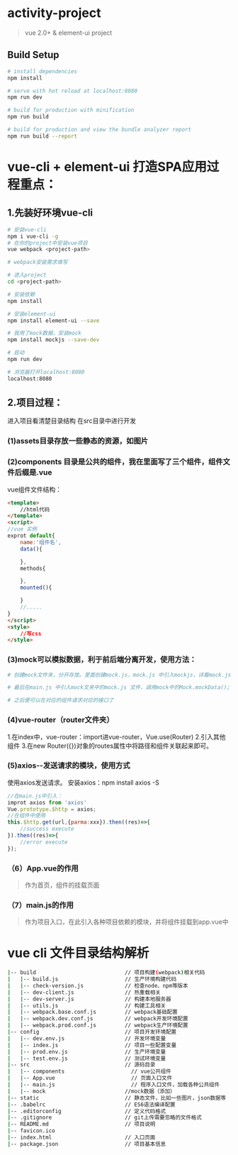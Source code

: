 # activity-project

> vue 2.0+ & element-ui project

## Build Setup

``` bash
# install dependencies
npm install

# serve with hot reload at localhost:8080
npm run dev

# build for production with minification
npm run build

# build for production and view the bundle analyzer report
npm run build --report
```


# vue-cli + element-ui 打造SPA应用过程重点：
## 1.先装好环境vue-cli
```bash
# 安装vue-cli
npm i vue-cli -g
# 在你的project中安装vue项目
vue webpack <project-path>

# webpack安装需求填写

# 进入project
cd <project-path>

# 安装依赖
npm install

# 安装element-ui
npm install element-ui --save

# 我用了mock数据，安装mock
npm install mockjs --save-dev

# 启动
npm run dev

# 浏览器打开localhost:8080
localhost:8080
```

## 2.项目过程：
进入项目看清楚目录结构
在src目录中进行开发
### (1)assets目录存放一些静态的资源，如图片

### (2)components 目录是公共的组件，我在里面写了三个组件，组件文件后缀是.vue
vue组件文件结构：
```html
<template>
    //html代码
</template>
<script>
//vue 实例
exprot default{
    name:'组件名',
    data(){

    },
    methods{

    },
    mounted(){

    }
    //.....
}
</script>
<style>
    //写css
</style>
```

### (3)mock可以模拟数据，利于前后端分离开发，使用方法：
```bash
# 创建mock文件夹，分开存放。里面创建mock.js，mock.js 中引入mockjs，详看mock.js文件

# 最后在main.js 中引入mock文夹中的mock.js 文件，调用mock中的Mock.mockData();

# 之后便可以在对应的组件请求对应的接口了
```

### (4)vue-router（router文件夹）
1.在index中，vue-router：import进vue-router，Vue.use(Router)
2.引入其他组件
3.在new Router({})对象的routes属性中将路径和组件关联起来即可。 


### (5)axios--发送请求的模块，使用方式
使用axios发送请求。
安装axios：npm install axios -S

```javascript
//在main.js中引入：
improt axios from 'axios'
Vue.prototype.$http = axios;
//在组件中使用
this.$http.get(url,{parma:xxx}).then((res)=>{
    //success execute
}).then((res)=>{
    //error execute
});
```

### （6）App.vue的作用
> 作为首页，组件的挂载页面

### （7）main.js的作用
> 作为项目入口，在此引入各种项目依赖的模块，并将组件挂载到app.vue中


# vue cli 文件目录结构解析
```bash
|-- build                            // 项目构建(webpack)相关代码
|   |-- build.js                     // 生产环境构建代码
|   |-- check-version.js             // 检查node、npm等版本
|   |-- dev-client.js                // 热重载相关
|   |-- dev-server.js                // 构建本地服务器
|   |-- utils.js                     // 构建工具相关
|   |-- webpack.base.conf.js         // webpack基础配置
|   |-- webpack.dev.conf.js          // webpack开发环境配置
|   |-- webpack.prod.conf.js         // webpack生产环境配置
|-- config                           // 项目开发环境配置
|   |-- dev.env.js                   // 开发环境变量
|   |-- index.js                     // 项目一些配置变量
|   |-- prod.env.js                  // 生产环境变量
|   |-- test.env.js                  // 测试环境变量
|-- src                              // 源码目录
|   |-- components                     // vue公共组件
|   |-- App.vue                        // 页面入口文件
|   |-- main.js                        // 程序入口文件，加载各种公共组件
|   |-- mock                         //mock数据（添加）
|-- static                           // 静态文件，比如一些图片，json数据等
|-- .babelrc                         // ES6语法编译配置
|-- .editorconfig                    // 定义代码格式
|-- .gitignore                       // git上传需要忽略的文件格式
|-- README.md                        // 项目说明
|-- favicon.ico 
|-- index.html                       // 入口页面
|-- package.json                     // 项目基本信息
```

